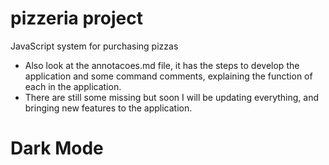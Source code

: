 # pizzeria project
 JavaScript system for purchasing pizzas
 
 - Also look at the annotacoes.md file, it has the steps to develop the application and some command comments, explaining the function of each in the application.
 - There are still some missing but soon I will be updating everything, and bringing new features to the application. 
# Dark Mode


